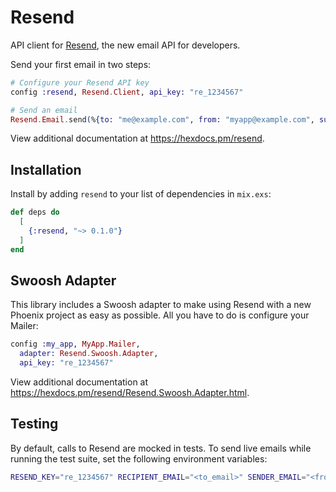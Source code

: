 # Resend

API client for [Resend](https://resend.com/), the new email API for developers.

Send your first email in two steps:

```ex
# Configure your Resend API key
config :resend, Resend.Client, api_key: "re_1234567"
```

```ex
# Send an email
Resend.Email.send(%{to: "me@example.com", from: "myapp@example.com", subject: "Hello!", text: "👋🏻"})
```

View additional documentation at <https://hexdocs.pm/resend>.

## Installation

Install by adding `resend` to your list of dependencies in `mix.exs`:

```elixir
def deps do
  [
    {:resend, "~> 0.1.0"}
  ]
end
```

## Swoosh Adapter

This library includes a Swoosh adapter to make using Resend with a new Phoenix project as easy as
possible. All you have to do is configure your Mailer:

```ex
config :my_app, MyApp.Mailer,
  adapter: Resend.Swoosh.Adapter,
  api_key: "re_1234567"
```

View additional documentation at <https://hexdocs.pm/resend/Resend.Swoosh.Adapter.html>.

## Testing

By default, calls to Resend are mocked in tests. To send live emails while running
the test suite, set the following environment variables:

```sh
RESEND_KEY="re_1234567" RECIPIENT_EMAIL="<to_email>" SENDER_EMAIL="<from_email>" mix test
```
